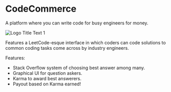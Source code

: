# CodeCommerce
A platform where you can write code for busy engineers for money.

![Logo Title Text 1](https://raw.githubusercontent.com/SuperMaltese/code_commerce/blob/master/assets/images/Screenshot%20from%202019-10-26%2016-58-25.png)

Features a LeetCode-esque interface in which coders can code solutions to common coding tasks come across by industry engineers.

Features:
* Stack Overflow system of choosing best answer among many.
* Graphical UI for question askers.
* Karma to award best answerers.
* Payout based on Karma earned! $$$$

